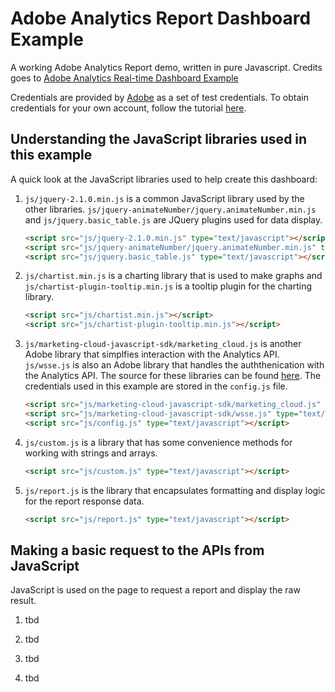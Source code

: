 Adobe Analytics Report Dashboard Example
=====

A working Adobe Analytics Report demo, written in pure Javascript. Credits goes to [Adobe Analytics Real-time Dashboard Example](https://github.com/Adobe-Marketing-Cloud/analytics-realtime-dashboard-example)

Credentials are provided by [Adobe](https://github.com/Adobe-Marketing-Cloud/analytics-realtime-dashboard-example/blob/master/lessons/lesson_1/README.md) as a set of test credentials. To obtain credentials for your own account, follow the tutorial [here](https://marketing.adobe.com/developer/get-started/enterprise-api/c-get-web-service-access-to-the-enterprise-api).

Understanding the JavaScript libraries used in this example
-----

A quick look at the JavaScript libraries used to help create this dashboard:

1. `js/jquery-2.1.0.min.js` is a common JavaScript library used by the other libraries.  `js/jquery-animateNumber/jquery.animateNumber.min.js` and `js/jquery.basic_table.js` are JQuery plugins used for data display.

	```html
    <script src="js/jquery-2.1.0.min.js" type="text/javascript"></script>
    <script src="js/jquery-animateNumber/jquery.animateNumber.min.js" type="text/javascript"></script>
    <script src="js/jquery.basic_table.js" type="text/javascript"></script>    
    ```

2.	`js/chartist.min.js` is a charting library that is used to make graphs and `js/chartist-plugin-tooltip.min.js` is a tooltip plugin for the charting library.

	```html
	<script src="js/chartist.min.js"></script>
	<script src="js/chartist-plugin-tooltip.min.js"></script>
    ```

3.	`js/marketing-cloud-javascript-sdk/marketing_cloud.js` is another Adobe library that simplfies interaction with the Analytics API. `js/wsse.js` is also an Adobe library that handles the auththenication with the Analytics API. The source for these libraries can be found [here](https://github.com/Adobe-Marketing-Cloud/marketing-cloud-javascript-sdk). The credentials used in this example are stored in the `config.js` file.

	```html
    <script src="js/marketing-cloud-javascript-sdk/marketing_cloud.js" type="text/javascript"></script>
    <script src="js/marketing-cloud-javascript-sdk/wsse.js" type="text/javascript"></script>
    <script src="js/config.js" type="text/javascript"></script>    
    ```

4.	`js/custom.js` is a library that has some convenience methods for working with strings and arrays.

	```html
	<script src="js/custom.js" type="text/javascript"></script>
	```

5.	`js/report.js` is the library that encapsulates formatting and display logic for the report response data.
    
	```html    
    <script src="js/report.js" type="text/javascript"></script>
    ```

Making a basic request to the APIs from JavaScript
-----

JavaScript is used on the page to request a report and display the raw result.

1. tbd

2. tbd

3. tbd

4. tbd